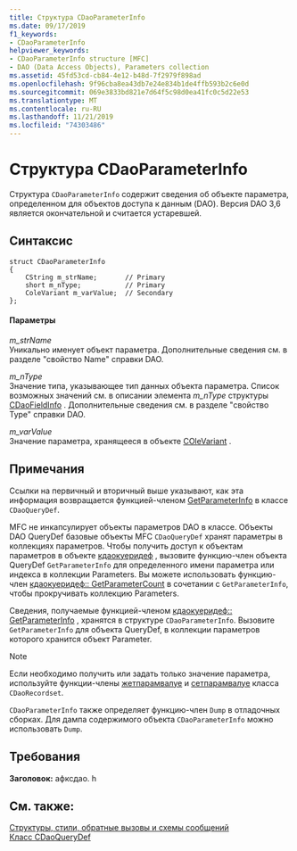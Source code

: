 ```yaml
---
title: Структура CDaoParameterInfo
ms.date: 09/17/2019
f1_keywords:
- CDaoParameterInfo
helpviewer_keywords:
- CDaoParameterInfo structure [MFC]
- DAO (Data Access Objects), Parameters collection
ms.assetid: 45fd53cd-cb84-4e12-b48d-7f2979f898ad
ms.openlocfilehash: 9f96cba8ea43db7e24e834b1de4ffb593b2c6e0d
ms.sourcegitcommit: 069e3833bd821e7d64f5c98d0ea41fc0c5d22e53
ms.translationtype: MT
ms.contentlocale: ru-RU
ms.lasthandoff: 11/21/2019
ms.locfileid: "74303486"
---
```

# <a name="cdaoparameterinfo-structure"></a>Структура CDaoParameterInfo

Структура `CDaoParameterInfo` содержит сведения об объекте параметра, определенном для объектов доступа к данным (DAO). Версия DAO 3,6 является окончательной и считается устаревшей.

## <a name="syntax"></a>Синтаксис

```
struct CDaoParameterInfo
{
    CString m_strName;       // Primary
    short m_nType;           // Primary
    ColeVariant m_varValue;  // Secondary
};
```

#### <a name="parameters"></a>Параметры

*m_strName*<br/>
Уникально именует объект параметра. Дополнительные сведения см. в разделе "свойство Name" справки DAO.

*m_nType*<br/>
Значение типа, указывающее тип данных объекта параметра. Список возможных значений см. в описании элемента *m_nType* структуры [CDaoFieldInfo](../../mfc/reference/cdaofieldinfo-structure.md) . Дополнительные сведения см. в разделе "свойство Type" справки DAO.

*m_varValue*<br/>
Значение параметра, хранящееся в объекте [COleVariant](../../mfc/reference/colevariant-class.md) .

## <a name="remarks"></a>Примечания

Ссылки на первичный и вторичный выше указывают, как эта информация возвращается функцией-членом [GetParameterInfo](../../mfc/reference/cdaoquerydef-class.md#getparameterinfo) в классе `CDaoQueryDef`.

MFC не инкапсулирует объекты параметров DAO в классе. Объекты DAO QueryDef базовые объекты MFC `CDaoQueryDef` хранят параметры в коллекциях параметров. Чтобы получить доступ к объектам параметров в объекте [кдаокуеридеф](../../mfc/reference/cdaoquerydef-class.md) , вызовите функцию-член объекта QueryDef `GetParameterInfo` для определенного имени параметра или индекса в коллекции Parameters. Вы можете использовать функцию-член [кдаокуеридеф:: GetParameterCount](../../mfc/reference/cdaoquerydef-class.md#getparametercount) в сочетании с `GetParameterInfo`, чтобы прокручивать коллекцию Parameters.

Сведения, получаемые функцией-членом [кдаокуеридеф:: GetParameterInfo](../../mfc/reference/cdaoquerydef-class.md#getparameterinfo) , хранятся в структуре `CDaoParameterInfo`. Вызовите `GetParameterInfo` для объекта QueryDef, в коллекции параметров которого хранится объект Parameter.

> [!NOTE]
>  Если необходимо получить или задать только значение параметра, используйте функции-члены [жетпарамвалуе](../../mfc/reference/cdaorecordset-class.md#getparamvalue) и [сетпарамвалуе](../../mfc/reference/cdaorecordset-class.md#setparamvalue) класса `CDaoRecordset`.

`CDaoParameterInfo` также определяет функцию-член `Dump` в отладочных сборках. Для дампа содержимого объекта `CDaoParameterInfo` можно использовать `Dump`.

## <a name="requirements"></a>Требования

**Заголовок:** афксдао. h

## <a name="see-also"></a>См. также:

[Структуры, стили, обратные вызовы и схемы сообщений](../../mfc/reference/structures-styles-callbacks-and-message-maps.md)<br/>
[Класс CDaoQueryDef](../../mfc/reference/cdaoquerydef-class.md)
